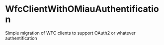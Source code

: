 # WfcClientWithOMiauAuthentification
Simple migration of WFC clients to support OAuth2 or whatever authentification
